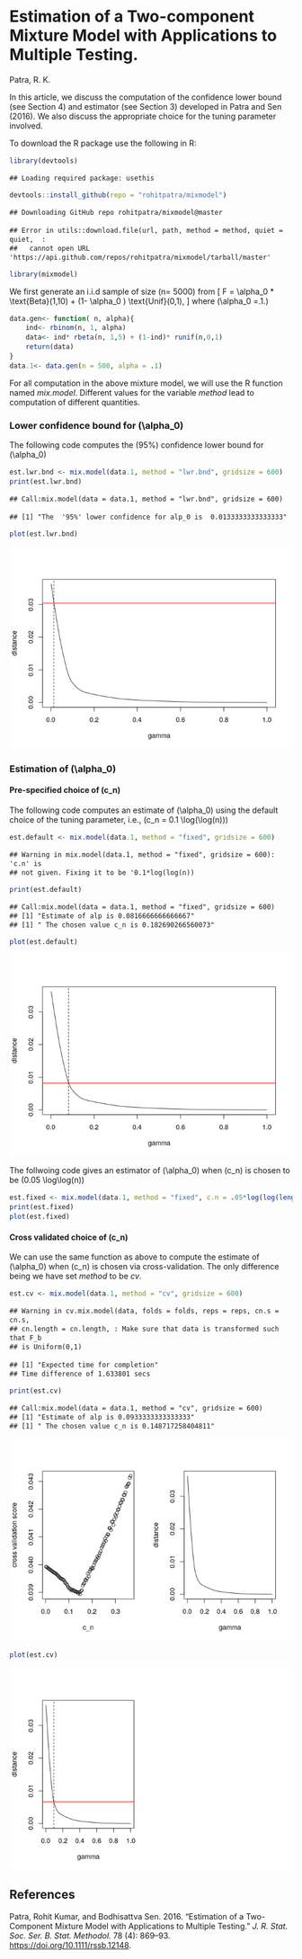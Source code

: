 Estimation of a Two-component Mixture Model with Applications to
Multiple Testing.
================
Patra, R. K.

In this article, we discuss the computation of the confidence lower
bound (see Section 4) and estimator (see Section 3) developed in Patra
and Sen (2016). We also discuss the appropriate choice for the tuning
parameter involved.

To download the R package use the following in R:

``` r
library(devtools)
```

    ## Loading required package: usethis

``` r
devtools::install_github(repo = "rohitpatra/mixmodel")
```

    ## Downloading GitHub repo rohitpatra/mixmodel@master

    ## Error in utils::download.file(url, path, method = method, quiet = quiet,  : 
    ##   cannot open URL 'https://api.github.com/repos/rohitpatra/mixmodel/tarball/master'

``` r
library(mixmodel)
```

We first generate an i.i.d sample of size \(n= 5000\) from \[
F = \alpha_0 * \text{Beta}(1,10) + (1- \alpha_0 ) \text{Unif}(0,1),
\] where \(\alpha_0 =.1.\)

``` r
data.gen<- function( n, alpha){
    ind<- rbinom(n, 1, alpha)
    data<- ind* rbeta(n, 1,5) + (1-ind)* runif(n,0,1)
    return(data)
}
data.1<- data.gen(n = 500, alpha = .1)
```

For all computation in the above mixture model, we will use the R
function named *mix.model*. Different values for the variable *method*
lead to computation of different quantities.

### Lower confidence bound for \(\alpha_0\)

The following code computes the \(95\%\) confidence lower bound for
\(\alpha_0\)

``` r
est.lwr.bnd <- mix.model(data.1, method = "lwr.bnd", gridsize = 600)
print(est.lwr.bnd)
```

    ## Call:mix.model(data = data.1, method = "lwr.bnd", gridsize = 600)

    ## [1] "The  '95%' lower confidence for alp_0 is  0.0133333333333333"

``` r
plot(est.lwr.bnd)
```

![](README_files/figure-gfm/lwr_bnd-1.png)<!-- -->

### Estimation of \(\alpha_0\)

#### Pre-specified choice of \(c_n\)

The following code computes an estimate of \(\alpha_0\) using the
default choice of the tuning parameter, i.e.,
\(c_n = 0.1 \log(\log(n))\)

``` r
est.default <- mix.model(data.1, method = "fixed", gridsize = 600)
```

    ## Warning in mix.model(data.1, method = "fixed", gridsize = 600): 'c.n' is
    ## not given. Fixing it to be '0.1*log(log(n))

``` r
print(est.default)
```

    ## Call:mix.model(data = data.1, method = "fixed", gridsize = 600)
    ## [1] "Estimate of alp is 0.0816666666666667"
    ## [1] " The chosen value c_n is 0.182690266560073"

``` r
plot(est.default)
```

![](README_files/figure-gfm/fixed_c_n-1.png)<!-- -->

The follwoing code gives an estimator of \(\alpha_0\) when \(c_n\) is
chosen to be \(0.05 \log\log(n)\)

``` r
est.fixed <- mix.model(data.1, method = "fixed", c.n = .05*log(log(length(data.1))), gridsize = 600)
print(est.fixed)
plot(est.fixed)
```

#### Cross validated choice of \(c_n\)

We can use the same function as above to compute the estimate of
\(\alpha_0\) when \(c_n\) is chosen via cross-validation. The only
difference being we have set *method* to be *cv*.

``` r
est.cv <- mix.model(data.1, method = "cv", gridsize = 600)
```

    ## Warning in cv.mix.model(data, folds = folds, reps = reps, cn.s = cn.s,
    ## cn.length = cn.length, : Make sure that data is transformed such that F_b
    ## is Uniform(0,1)

    ## [1] "Expected time for completion"
    ## Time difference of 1.633801 secs

``` r
print(est.cv)
```

    ## Call:mix.model(data = data.1, method = "cv", gridsize = 600)
    ## [1] "Estimate of alp is 0.0933333333333333"
    ## [1] " The chosen value c_n is 0.148717258404811"

![](README_files/figure-gfm/unnamed-chunk-2-1.png)<!-- -->

``` r
plot(est.cv)
```

![](README_files/figure-gfm/unnamed-chunk-2-2.png)<!-- -->

## References

<div id="refs" class="references">

<div id="ref-ps16">

Patra, Rohit Kumar, and Bodhisattva Sen. 2016. “Estimation of a
Two-Component Mixture Model with Applications to Multiple Testing.” *J.
R. Stat. Soc. Ser. B. Stat. Methodol.* 78 (4): 869–93.
<https://doi.org/10.1111/rssb.12148>.

</div>

</div>
